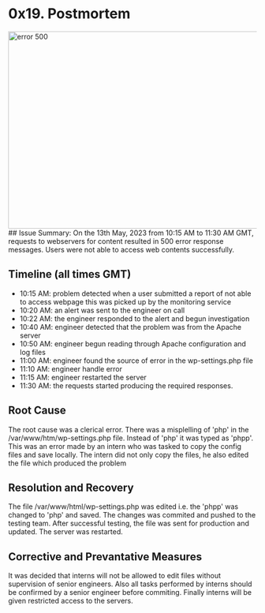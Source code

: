 # 0x19. Postmortem
<img src="https://ginbits.com/wp-content/uploads/2021/08/How-to-Fix-500-Internal-Server-Error.png" alt="error 500" width="1000" height="400">
## Issue Summary:
On the 13th May, 2023 from 10:15 AM to 11:30 AM GMT, requests to webservers for content resulted in 500 error response messages. Users were not able to access web contents successfully.

## Timeline (all times GMT)
- 10:15 AM: problem detected when a user submitted a report of not able to access webpage this was picked up by the monitoring service
- 10:20 AM: an alert was sent to the engineer on call
- 10:22 AM: the engineer responded to the alert and begun investigation
- 10:40 AM: engineer detected that the problem was from the Apache server
- 10:50 AM: engineer begun reading through Apache configuration and log files
- 11:00 AM: engineer found the source of error in the wp-settings.php file
- 11:10 AM: engineer handle error
- 11:15 AM: engineer restarted the server
- 11:30 AM: the requests started producing the required responses.

## Root Cause
The root cause was a clerical error. There was a misplelling of 'php' in the /var/www/htm/wp-settings.php file. Instead of 'php' it was typed as 'phpp'. This was an error made by an intern who was tasked to copy the config files and save locally. The intern did not only copy the files, he also edited the file which produced the problem

## Resolution and Recovery
The file /var/www/html/wp-settings.php was edited i.e. the 'phpp' was changed to 'php' and saved. The changes was commited and pushed to the testing team. After successful testing, the file was sent for production and updated. The server was restarted.

## Corrective and Prevantative Measures
It was decided that interns will not be allowed to edit files without supervision of senior engineers. Also all tasks performed by interns should be confirmed by a senior engineer before commiting. Finally interns will be given restricted access to the servers.
